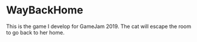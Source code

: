 # WayBackHome
This is the game I develop for GameJam 2019. The cat will escape the room to go back to her home. 
